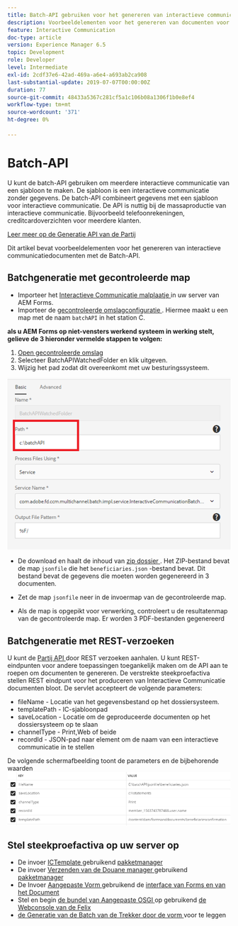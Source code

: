 ```yaml
---
title: Batch-API gebruiken voor het genereren van interactieve communicatiedocumenten
description: Voorbeeldelementen voor het genereren van documenten voor afdrukkanalen met batch-API
feature: Interactive Communication
doc-type: article
version: Experience Manager 6.5
topic: Development
role: Developer
level: Intermediate
exl-id: 2cdf37e6-42ad-469a-a6e4-a693ab2ca908
last-substantial-update: 2019-07-07T00:00:00Z
duration: 77
source-git-commit: 48433a5367c281cf5a1c106b08a1306f1b0e8ef4
workflow-type: tm+mt
source-wordcount: '371'
ht-degree: 0%

---
```


# Batch-API

U kunt de batch-API gebruiken om meerdere interactieve communicatie van een sjabloon te maken. De sjabloon is een interactieve communicatie zonder gegevens. De batch-API combineert gegevens met een sjabloon voor interactieve communicatie. De API is nuttig bij de massaproductie van interactieve communicatie. Bijvoorbeeld telefoonrekeningen, creditcardoverzichten voor meerdere klanten.

[ Leer meer op de Generatie API van de Partij ](https://experienceleague.adobe.com/docs/experience-manager-65/forms/interactive-communications/generate-multiple-interactive-communication-using-batch-api.html)

Dit artikel bevat voorbeeldelementen voor het genereren van interactieve communicatiedocumenten met de Batch-API.

## Batchgeneratie met gecontroleerde map

* Importeer het [ Interactieve Communicatie malplaatje ](assets/Beneficiaries-confirmation.zip) in uw server van AEM Forms.
* Importeer de [ gecontroleerde omslagconfiguratie ](assets/batch-generation-api.zip). Hiermee maakt u een map met de naam `batchAPI` in het station C.

**als u AEM Forms op niet-vensters werkend systeem in werking stelt, gelieve de 3 hieronder vermelde stappen te volgen:**

1. [ Open gecontroleerde omslag ](http://localhost:4502/libs/fd/core/WatchfolderUI/content/UI.html)
2. Selecteer BatchAPIWatchedFolder en klik uitgeven.
3. Wijzig het pad zodat dit overeenkomt met uw besturingssysteem.

![ weg ](assets/watched-folder-batch-api-basic.PNG)

* De download en haalt de inhoud van [ zip dossier ](assets/jsonfile.zip). Het ZIP-bestand bevat de map `jsonfile` die het `beneficiaries.json` -bestand bevat. Dit bestand bevat de gegevens die moeten worden gegenereerd in 3 documenten.

* Zet de map `jsonfile` neer in de invoermap van de gecontroleerde map.
* Als de map is opgepikt voor verwerking, controleert u de resultatenmap van de gecontroleerde map. Er worden 3 PDF-bestanden gegenereerd

## Batchgeneratie met REST-verzoeken

U kunt de [ Partij API ](https://helpx.adobe.com/experience-manager/6-5/forms/javadocs/index.html) door REST verzoeken aanhalen. U kunt REST-eindpunten voor andere toepassingen toegankelijk maken om de API aan te roepen om documenten te genereren.
De verstrekte steekproefactiva stellen REST eindpunt voor het produceren van Interactieve Communicatie documenten bloot. De servlet accepteert de volgende parameters:

* fileName - Locatie van het gegevensbestand op het dossiersysteem.
* templatePath - IC-sjabloonpad
* saveLocation - Locatie om de geproduceerde documenten op het dossiersysteem op te slaan
* channelType - Print,Web of beide
* recordId - JSON-pad naar element om de naam van een interactieve communicatie in te stellen

De volgende schermafbeelding toont de parameters en de bijbehorende waarden
![ steekproefverzoek ](assets/generate-ic-batch-servlet.PNG)

## Stel steekproefactiva op uw server op

* De invoer [ ICTemplate ](assets/ICTemplate.zip) gebruikend [ pakketmanager ](http://localhost:4502/crx/packmgr/index.jsp)
* De invoer [ Verzenden van de Douane manager ](assets/BatchAPICustomSubmit.zip) gebruikend [ pakketmanager ](http://localhost:4502/crx/packmgr/index.jsp)
* De Invoer [ Aangepaste Vorm ](assets/BatchGenerationAPIAF.zip) gebruikend de [ interface van Forms en van het Document ](http://localhost:4502/aem/forms.html/content/dam/formsanddocuments)
* Stel en begin [ de bundel van Aangepaste OSGI ](assets/batchgenerationapi.batchgenerationapi.core-1.0-SNAPSHOT.jar) op gebruikend [ de Webconsole van de Felix ](http://localhost:4502/system/console/bundles)
* [ de Generatie van de Batch van de Trekker door de vorm ](http://localhost:4502/content/dam/formsanddocuments/batchgenerationapi/jcr:content?wcmmode=disabled) voor te leggen
